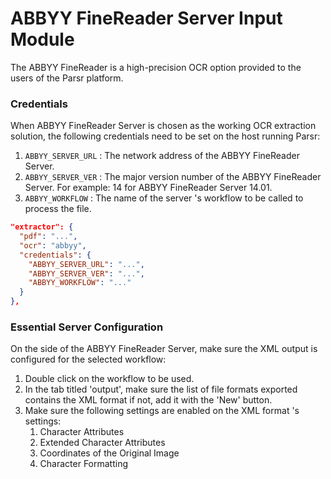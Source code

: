 # ABBYY FineReader Server Input Module

The ABBYY FineReader is a high-precision OCR option provided to the users of the Parsr platform.

### Credentials

When ABBYY FineReader Server is chosen as the working OCR extraction solution, the following credentials need to be set on the host running Parsr:

1. `ABBYY_SERVER_URL` : The network address of the ABBYY FineReader Server.
2. `ABBYY_SERVER_VER` : The major version number of the ABBYY FineReader Server. For example: 14 for ABBYY FineReader Server 14.01.
3. `ABBYY_WORKFLOW` : The name of the server 's workflow to be called to process the file.

  ```json
  "extractor": {
    "pdf": "...",
    "ocr": "abbyy",
    "credentials": {
      "ABBYY_SERVER_URL": "...",
      "ABBYY_SERVER_VER": "...",
      "ABBYY_WORKFLOW": "..."
    }
  },
  ```

### Essential Server Configuration

On the side of the ABBYY FineReader Server, make sure the XML output is configured for the selected workflow:

1. Double click on the workflow to be used.
2. In the tab titled 'output', make sure the list of file formats exported contains the XML format if not, add it with the 'New' button.
3. Make sure the following settings are enabled on the XML format 's settings:
   1. Character Attributes
   2. Extended Character Attributes
   3. Coordinates of the Original Image
   4. Character Formatting
